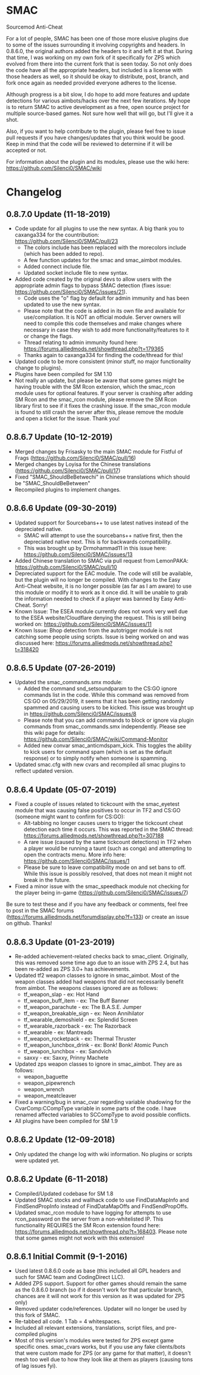 # SMAC
Sourcemod Anti-Cheat

For a lot of people, SMAC has been one of those more elusive plugins due to some of the issues surrounding it involving copyrights and headers. In 0.8.6.0, the original authors added the headers to it and left it at that. During that time, I was working on my own fork of it specifically for ZPS which evolved from there into the current fork that is seen today. So not only does the code have all the appropriate headers, but included is a license with those headers as well, so it should be okay to distribute, post, branch, and fork once again as needed provided everyone adheres to the license.

Although progress is a bit slow, I do hope to add more features and update detections for various aimbots/hacks over the next few iterations. My hope is to return SMAC to active development as a free, open source project for multiple source-based games. Not sure how well that will go, but I'll give it a shot. 

Also, if you want to help contribute to the plugin, please feel free to issue pull requests if you have changes/updates that you think would be good. Keep in mind that the code will be reviewed to determine if it will be accepted or not. 

For information about the plugin and its modules, please use the wiki here: https://github.com/Silenci0/SMAC/wiki

# Changelog
0.8.7.0 Update (11-18-2019)
-----------------
- Code update for all plugins to use the new syntax. A big thank you to caxanga334 for the countribution: https://github.com/Silenci0/SMAC/pull/23
    * The colors include has been replaced with the morecolors include (which has been added to repo).
    * A few function updates for the smac and smac_aimbot modules.
    * Added connect include file.
    * Updated socket include file to new syntax.
- Added code created by the original devs to allow users with the appropriate admin flags to bypass SMAC detection (fixes issue: https://github.com/Silenci0/SMAC/issues/21). 
    * Code uses the "o" flag by default for admin immunity and has been updated to use the new syntax.
    * Please note that the code is added in its own file and available for use/compilation. It is NOT an official module. Server owners will need to compile this code themselves and make changes where necessary in case they wish to add more functionality/features to it or change the flags.
    * Thread relating to admin immunity found here: https://forums.alliedmods.net/showthread.php?t=179365
    * Thanks again to caxanga334 for finding the code/thread for this!
- Updated code to be more consistent (minor stuff, no major functionality change to plugins).
- Plugins have been compiled for SM 1.10
- Not really an update, but please be aware that some games might be having trouble with the SM Rcon extension, which the smac_rcon module uses for optional features. If your server is crashing after adding SM Rcon and the smac_rcon module, please remove the SM Rcon library first to see if it fixes the crashing issue. If the smac_rcon module is found to still crash the server after this, please remove the module and open a ticket for the issue. Thank you!

0.8.6.7 Update (10-12-2019)
-----------------
- Merged changes by Frisasky to the main SMAC module for Fistful of Frags (https://github.com/Silenci0/SMAC/pull/16)
- Merged changes by Loyisa for the Chinese translations (https://github.com/Silenci0/SMAC/pull/17)
- Fixed "SMAC_ShouldBeBetwechi" in Chinese translations which should be "SMAC_ShouldBeBetween"
- Recompiled plugins to implement changes.

0.8.6.6 Update (09-30-2019)
-----------------
- Updated support for Sourcebans++ to use latest natives instead of the depreciated native.
    * SMAC will attempt to use the sourcebans++ native first, then the depreciated native next. This is for backwards compatibility.
    * This was brought up by Drmohammad11 in this issue here: https://github.com/Silenci0/SMAC/issues/13
- Added Chinese translation to SMAC via pull request from LemonPAKA: https://github.com/Silenci0/SMAC/pull/10
- Depreciated support for the EAC module. The code will still be available, but the plugin will no longer be compiled. With changes to the Easy Anti-Cheat website, it is no longer possible (as far as I am aware) to use this module or modify it to work as it once did. It will be unable to grab the information needed to check if a player was banned by Easy Anti-Cheat. Sorry!
- Known Issue: The ESEA module currently does not work very well due to the ESEA website/Cloudflare denying the request. This is still being worked on: https://github.com/Silenci0/SMAC/issues/11
- Known Issue: Bhop detection from the autotrigger module is not catching some people using scripts. Issue is being worked on and was discussed here: https://forums.alliedmods.net/showthread.php?t=318420
 
0.8.6.5 Update (07-26-2019)
-----------------
- Updated the smac_commands.smx module:
    * Added the command snd_setsoundparam to the CS:GO ignore commands list in the code. While this command was removed from CS:GO on 05/29/2019, it seems that it has been getting randomly spammed and causing users to be kicked. This issue was brought up in https://github.com/Silenci0/SMAC/issues/8
    * Please note that you can add commands to block or ignore via plugin commands from smac_commands.smx independently. Please see this wiki page for details: https://github.com/Silenci0/SMAC/wiki/Command-Monitor
    * Added new convar smac_anticmdspam_kick. This toggles the ability to kick users for command spam (which is set as the default response) or to simply notify when someone is spamming.
- Updated smac.cfg with new cvars and recompiled all smac plugins to reflect updated version.

0.8.6.4 Update (05-07-2019)
-----------------
- Fixed a couple of issues related to tickcount with the smac_eyetest module that was causing false positives to occur in TF2 and CS:GO (someone might want to confirm for CS:GO):
    * Alt-tabbing no longer causes users to trigger the tickcount cheat detection each time it occurs. This was reported in the SMAC thread: https://forums.alliedmods.net/showthread.php?t=307188
    * A rare issue (caused by the same tickcount detections) in TF2 when a player would be running a taunt (such as conga) and attempting to open the contracts menu. More info here: https://github.com/Silenci0/SMAC/issues/1
    * Please be sure to leave compatibility mode on and set bans to off. While this issue is possibly resolved, that does not mean it might not break in the future.
- Fixed a minor issue with the smac_speedhack module not checking for the player being in-game (https://github.com/Silenci0/SMAC/issues/7)

Be sure to test these and if you have any feedback or comments, feel free to post in the SMAC forums (https://forums.alliedmods.net/forumdisplay.php?f=133) or create an issue on github. Thanks!

0.8.6.3 Update (01-23-2019)
-----------------
- Re-added achievement-related checks back to smac_client. Originally, this was removed some time ago due to an issue with ZPS 2.4, but has been re-added as ZPS 3.0+ has achievements.
- Updated tf2 weapon classes to ignore in smac_aimbot. Most of the weapon classes added had weapons that did not necessarily benefit from aimbot. The weapons classes ignored are as follows:
    * tf_weapon_slap - ex: Hot Hand
    * tf_weapon_buff_item - ex: The Buff Banner
    * tf_weapon_parachute - ex: The B.A.S.E. Jumper
    * tf_weapon_breakable_sign - ex: Neon Annihilator 
    * tf_wearable_demoshield - ex: Splendid Screen
    * tf_wearable_razorback - ex: The Razorback
    * tf_wearable - ex: Mantreads
    * tf_weapon_rocketpack - ex: Thermal Thruster 
    * tf_weapon_lunchbox_drink - ex: Bonk! Bonk! Atomic Punch
    * tf_weapon_lunchbox - ex: Sandvich
    * saxxy - ex: Saxxy, Prinny Machete
- Updated zps weapon classes to ignore in smac_aimbot. They are as follows:
    * weapon_baguette
    * weapon_pipewrench
    * weapon_wrench
    * weapon_meatcleaver
- Fixed a warning/bug in smac_cvar regarding variable shadowing for the CvarComp:CCompType variable in some parts of the code. I have renamed affected variables to SCCompType to avoid possible conflicts.
- All plugins have been compiled for SM 1.9

0.8.6.2 Update (12-09-2018)
-----------------
- Only updated the change log with wiki information. No plugins or scripts were updated yet.

0.8.6.2 Update (6-11-2018)
-----------------
- Compiled/Updated codebase for SM 1.8
- Updated SMAC stocks and wallhack code to use FindDataMapInfo and FindSendPropInfo instead of FindDataMapOffs and FindSendPropOffs.
- Updated smac_rcon module to have logging for attempts to use rcon_password on the server from a non-whitelisted IP. This functionality REQUIRES the SM Rcon extension found here: https://forums.alliedmods.net/showthread.php?t=168403. Please note that some games might not work with this extension!

0.8.6.1 Initial Commit (9-1-2016)
-----------------
- Used latest 0.8.6.0 code as base (this included all GPL headers and such for SMAC team and CodingDirect LLC).
- Added ZPS support. Support for other games should remain the same as the 0.8.6.0 branch (so if it doesn't work for that particular branch, chances are it will not work for this version as it was updated for ZPS only)
- Removed updater code/references. Updater will no longer be used by this fork of SMAC.
- Re-tabbed all code. 1 Tab = 4 whitespaces.
- Included all relevant extensions, translations, script files, and pre-compiled plugins
- Most of this version's modules were tested for ZPS except game specific ones. smac_cvars works, but if you use any fake clients/bots that were custom made for ZPS (or any game for that matter), it doesn't mesh too well due to how they look like at them as players (causing tons of lag issues fyi).